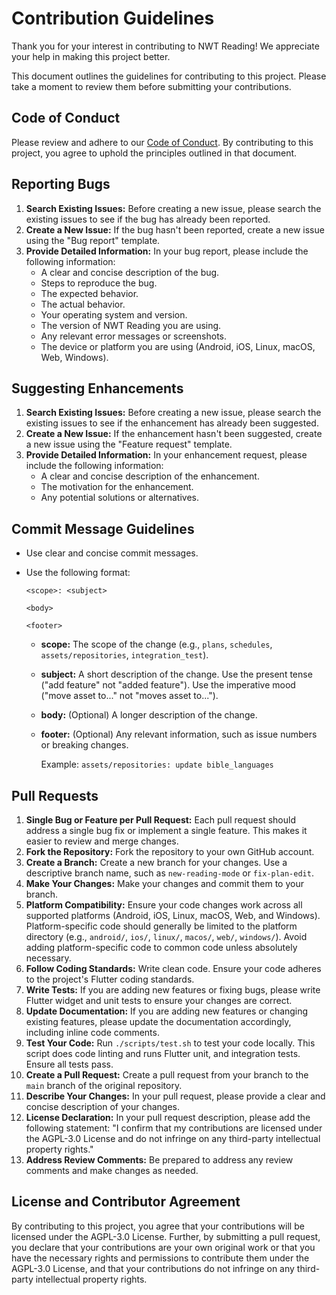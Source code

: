 # Contribution Guidelines

Thank you for your interest in contributing to NWT Reading! We appreciate your help in making this project better.

This document outlines the guidelines for contributing to this project. Please take a moment to review them before submitting your contributions.

## Code of Conduct

Please review and adhere to our [Code of Conduct](CODE_OF_CONDUCT.md). By contributing to this project, you agree to uphold the principles outlined in that document.

## Reporting Bugs

1. **Search Existing Issues:** Before creating a new issue, please search the existing issues to see if the bug has already been reported.
2. **Create a New Issue:** If the bug hasn't been reported, create a new issue using the "Bug report" template.
3. **Provide Detailed Information:** In your bug report, please include the following information:
    - A clear and concise description of the bug.
    - Steps to reproduce the bug.
    - The expected behavior.
    - The actual behavior.
    - Your operating system and version.
    - The version of NWT Reading you are using.
    - Any relevant error messages or screenshots.
    - The device or platform you are using (Android, iOS, Linux, macOS, Web, Windows).

## Suggesting Enhancements

1. **Search Existing Issues:** Before creating a new issue, please search the existing issues to see if the enhancement has already been suggested.
2. **Create a New Issue:** If the enhancement hasn't been suggested, create a new issue using the "Feature request" template.
3. **Provide Detailed Information:** In your enhancement request, please include the following information:
    - A clear and concise description of the enhancement.
    - The motivation for the enhancement.
    - Any potential solutions or alternatives.

## Commit Message Guidelines

- Use clear and concise commit messages.
- Use the following format:

    ```text
    <scope>: <subject>

    <body>

    <footer>
    ```

  - **scope:** The scope of the change (e.g., `plans`, `schedules`, `assets/repositories`, `integration_test`).
  - **subject:** A short description of the change. Use the present tense ("add feature" not "added feature"). Use the imperative mood ("move asset to..." not "moves asset to...").
  - **body:** (Optional) A longer description of the change.
  - **footer:** (Optional) Any relevant information, such as issue numbers or breaking changes.

    Example: `assets/repositories: update bible_languages`

## Pull Requests

1. **Single Bug or Feature per Pull Request:** Each pull request should address a single bug fix or implement a single feature. This makes it easier to review and merge changes.
2. **Fork the Repository:** Fork the repository to your own GitHub account.
3. **Create a Branch:** Create a new branch for your changes. Use a descriptive branch name, such as `new-reading-mode` or `fix-plan-edit`.
4. **Make Your Changes:** Make your changes and commit them to your branch.
5. **Platform Compatibility:** Ensure your code changes work across all supported platforms (Android, iOS, Linux, macOS, Web, and Windows). Platform-specific code should generally be limited to the platform directory (e.g., `android/`, `ios/`, `linux/`, `macos/`, `web/`, `windows/`). Avoid adding platform-specific code to common code unless absolutely necessary.
6. **Follow Coding Standards:** Write clean code. Ensure your code adheres to the project's Flutter coding standards.
7. **Write Tests:** If you are adding new features or fixing bugs, please write Flutter widget and unit tests to ensure your changes are correct.
8. **Update Documentation:** If you are adding new features or changing existing features, please update the documentation accordingly, including inline code comments.
9. **Test Your Code:** Run `./scripts/test.sh` to test your code locally. This script does code linting and runs Flutter unit, and integration tests. Ensure all tests pass.
10. **Create a Pull Request:** Create a pull request from your branch to the `main` branch of the original repository.
11. **Describe Your Changes:** In your pull request, please provide a clear and concise description of your changes.
12. **License Declaration:** In your pull request description, please add the following statement: "I confirm that my contributions are licensed under the AGPL-3.0 License and do not infringe on any third-party intellectual property rights."
13. **Address Review Comments:** Be prepared to address any review comments and make changes as needed.

## License and Contributor Agreement

By contributing to this project, you agree that your contributions will be licensed under the AGPL-3.0 License. Further, by submitting a pull request, you declare that your contributions are your own original work or that you have the necessary rights and permissions to contribute them under the AGPL-3.0 License, and that your contributions do not infringe on any third-party intellectual property rights.
